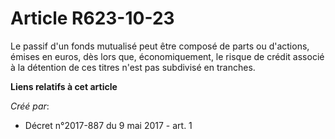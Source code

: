 # Article R623-10-23

Le passif d'un fonds mutualisé peut être composé de parts ou d'actions, émises en euros, dès lors que, économiquement, le
risque de crédit associé à la détention de ces titres n'est pas subdivisé en tranches.

**Liens relatifs à cet article**

_Créé par_:

  - Décret n°2017-887 du 9 mai 2017 - art. 1
